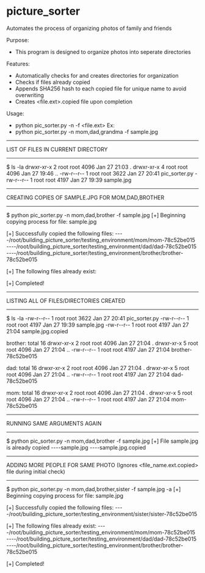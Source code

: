 # picture_sorter
Automates the process of organizing photos of family and friends


Purpose:
- This program is designed to organize photos into seperate directories

Features:
- Automatically checks for and creates directories for organization
- Checks if files already copied
- Appends SHA256 hash to each copied file for unique name to avoid overwriting
- Creates <file.ext>.copied file upon completion 

Usage:
- python pic_sorter.py -n <comma seperated family names> -f <file.ext>
Ex: 
- python pic_sorter.py -n mom,dad,grandma -f sample.jpg

********************************************************************************
LIST OF FILES IN CURRENT DIRECTORY 
********************************************************************************
$ ls -la 
drwxr-xr-x 2 root root 4096 Jan 27 21:03 .
drwxr-xr-x 4 root root 4096 Jan 27 19:46 ..
-rw-r--r-- 1 root root 3622 Jan 27 20:41 pic_sorter.py
-rw-r--r-- 1 root root 4197 Jan 27 19:39 sample.jpg

********************************************************************************
CREATING COPIES OF SAMPLE.JPG FOR MOM,DAD,BROTHER
********************************************************************************
$ python pic_sorter.py -n mom,dad,brother -f sample.jpg
[+] Beginning copying process for file: sample.jpg

[+] Successfully copied the following files:
----/root/building_picture_sorter/testing_environment/mom/mom-78c52be015
----/root/building_picture_sorter/testing_environment/dad/dad-78c52be015
----/root/building_picture_sorter/testing_environment/brother/brother-78c52be015

[+] The following files already exist:

[+] Completed!

********************************************************************************
LISTING ALL OF FILES/DIRECTORIES CREATED 
********************************************************************************
$ ls -la
-rw-r--r-- 1 root root 3622 Jan 27 20:41 pic_sorter.py
-rw-r--r-- 1 root root 4197 Jan 27 19:39 sample.jpg
-rw-r--r-- 1 root root 4197 Jan 27 21:04 sample.jpg.copied

brother:
total 16
drwxr-xr-x 2 root root 4096 Jan 27 21:04 .
drwxr-xr-x 5 root root 4096 Jan 27 21:04 ..
-rw-r--r-- 1 root root 4197 Jan 27 21:04 brother-78c52be015

dad:
total 16
drwxr-xr-x 2 root root 4096 Jan 27 21:04 .
drwxr-xr-x 5 root root 4096 Jan 27 21:04 ..
-rw-r--r-- 1 root root 4197 Jan 27 21:04 dad-78c52be015

mom:
total 16
drwxr-xr-x 2 root root 4096 Jan 27 21:04 .
drwxr-xr-x 5 root root 4096 Jan 27 21:04 ..
-rw-r--r-- 1 root root 4197 Jan 27 21:04 mom-78c52be015

********************************************************************************
RUNNING SAME ARGUMENTS AGAIN
********************************************************************************
$ python pic_sorter.py -n mom,dad,brother -f sample.jpg
[+] File sample.jpg is already copied
----sample.jpg
----sample.jpg.copied

********************************************************************************
ADDING MORE PEOPLE FOR SAME PHOTO (Ignores <file_name.ext.copied> file during initial check)
********************************************************************************
$ python pic_sorter.py -n mom,dad,brother,sister -f sample.jpg -a
[+] Beginning copying process for file: sample.jpg

[+] Successfully copied the following files:
----/root/building_picture_sorter/testing_environment/sister/sister-78c52be015

[+] The following files already exist:
----/root/building_picture_sorter/testing_environment/mom/mom-78c52be015
----/root/building_picture_sorter/testing_environment/dad/dad-78c52be015
----/root/building_picture_sorter/testing_environment/brother/brother-78c52be015

[+] Completed!
